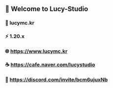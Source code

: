 ## 👋 Welcome to Lucy-Studio

### 🌱 lucymc.kr
### ⚡ 1.20.x
### 🌐 https://www.lucymc.kr
### ☕ https://cafe.naver.com/lucystudio
### 🌠 https://discord.com/invite/bcm6ujuxNb
